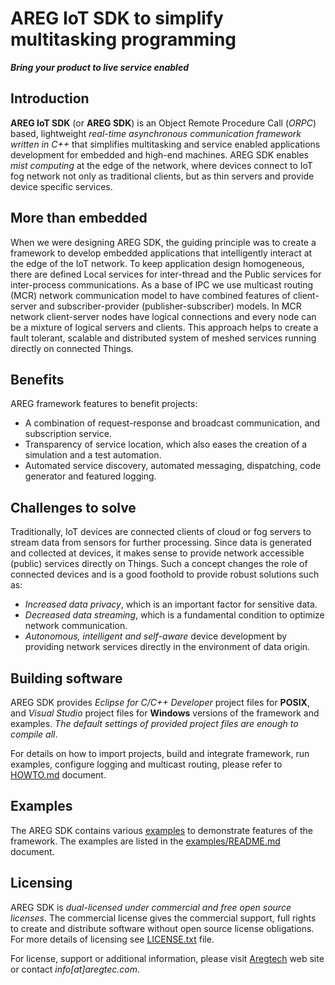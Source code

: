 # AREG IoT SDK to simplify multitasking programming

**_Bring your product to live service enabled_**


## Introduction

**AREG IoT SDK** (or **AREG SDK**) is an Object Remote Procedure Call (_ORPC_) based, lightweight _real-time asynchronous communication framework written in C++_ that simplifies multitasking and service enabled applications development for embedded and high-end machines. AREG SDK enables _mist computing_ at the edge of the network, where devices connect to IoT fog network not only as traditional clients, but as thin servers and provide device specific services.


## More than embedded

When we were designing AREG SDK, the guiding principle was to create a framework to develop embedded applications that intelligently interact at the edge of the IoT network. To keep application design homogeneous, there are defined Local services for inter-thread and the Public services for inter-process communications. As a base of IPC we use multicast routing (MCR) network communication model to have combined features of client-server and subscriber-provider (publisher-subscriber) models. In MCR network client-server nodes have logical connections and every node can be a mixture of logical servers and clients. This approach helps to create a fault tolerant, scalable and distributed system of meshed services running directly on connected Things.


## Benefits

AREG framework features to benefit projects:
* A combination of request-response and broadcast communication, and subscription service.
* Transparency of service location, which also eases the creation of a simulation and a test automation.
* Automated service discovery, automated messaging, dispatching, code generator and featured logging.


## Challenges to solve

Traditionally, IoT devices are connected clients of cloud or fog servers to stream data from sensors for further processing. Since data is generated and collected at devices, it makes sense to provide network accessible (public) services directly on Things. Such a concept changes the role of connected devices and is a good foothold to provide robust solutions such as:
* _Increased data privacy_, which is an important factor for sensitive data. 
* _Decreased data streaming_, which is a fundamental condition to optimize network communication. 
* _Autonomous, intelligent and self-aware_ device development by providing network services directly in the environment of data origin. 


## Building software

AREG SDK provides _Eclipse for C/C++ Developer_ project files for **POSIX**, and _Visual Studio_ project files for **Windows** versions of the framework and examples. _The default settings of provided project files are enough to compile all_.

For details on how to import projects, build and integrate framework, run examples, configure logging and multicast routing, please refer to [HOWTO.md](./docs/HOWTO.md) document.

## Examples

The AREG SDK contains various [examples](./examples/) to demonstrate features of the framework. The examples are listed in the [examples/README.md](./examples/README.md) document.


## Licensing
 
AREG SDK is _dual-licensed under commercial and free open source licenses_. The commercial license gives the commercial support, full rights to create and distribute software without open source license obligations. For more details of licensing see [LICENSE.txt](./LICENSE.txt) file.
 
For license, support or additional information, please visit [Aregtech](https://www.aregtech.com/) web site or contact _info[at]aregtec.com_.
